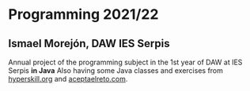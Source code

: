 # Programming 2021/22
## Ismael Morejón, DAW IES Serpis

Annual project of the programming subject in the 1st year of DAW at IES Serpis **in Java**
Also having some Java classes and exercises from [hyperskill.org](http://hyperskill.org "hyperskill.org") and [aceptaelreto.com](http://aceptaelreto.com "aceptaelreto.com").
